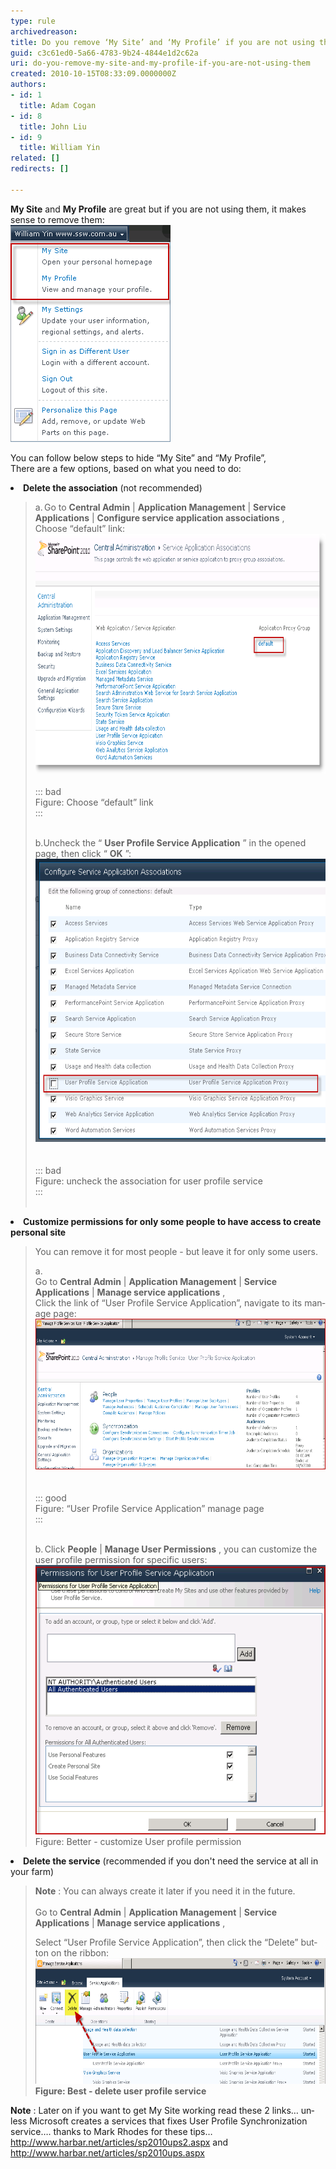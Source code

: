 ```yaml
---
type: rule
archivedreason: 
title: Do you remove ‘My Site’ and ‘My Profile’ if you are not using them?
guid: c3c61ed0-5a66-4783-9b24-4844e1d2c62a
uri: do-you-remove-my-site-and-my-profile-if-you-are-not-using-them
created: 2010-10-15T08:33:09.0000000Z
authors:
- id: 1
  title: Adam Cogan
- id: 8
  title: John Liu
- id: 9
  title: William Yin
related: []
redirects: []

---
```


<font> <strong>My Site</strong> and  <strong>My Profile</strong> are great but if you are not using them, it makes sense to remove them:<font><br>
</font></font>
![Links need to be hidden](LinksNeedToBeRemove.png)

<!--endintro-->

<font>You can follow below steps to hide “My Site” and “My Profile”,<br>
There are a few options, based on what you need to do:<br></font>
<font></font>
<font>    <li> <strong>Delete the association</strong> (not recommended)
    <blockquote dir="ltr" style="margin-right:0px;">
    <p>
    a.<span style="font:7pt 'times new roman';"> </span>Go to  <strong>Central Admin</strong> |  <strong>Application Management</strong> |  <strong>Service Applications</strong> |  <strong>Configure service application associations</strong> , <br>
    Choose “default” link:
    <br>
    <img alt="" height="384" width="569" class="ms-rteCustom-ImageArea" src="RemoveAssociation.png"><br><br>::: bad<br>Figure: Choose “default” link<br>:::<br><br></p>
    <p>
    b.Uncheck the “ <strong>User Profile Service Application</strong> ”  in the
    opened page, then click “ <strong>OK</strong> ”:<span lang="EN-US">
    <img alt="" height="453" width="570" class="ms-rteCustom-ImageArea" src="RemoveAssociation2.png"><br>
    </span>
    <br><br>::: bad<br>Figure: uncheck the association for user
    profile service<br>:::<br><br></p>
    </blockquote>
    </li>
    <li> <strong>Customize permissions for only some people to have access to create personal site</strong> <blockquote dir="ltr" style="margin-right:0px;">
    <p>
    You can remove it for most people - but leave it for only some users.
    </p>
    <p>
    <span lang="EN-US">a.<span style="font:7pt 'times new roman';">   
    </span>Go to  <strong>Central Admin</strong> |  <strong>Application Management</strong> |  <strong>Service Applications</strong> |  <strong>Manage service applications</strong> ,<br>
    Click the link of “User Profile Service Application”, navigate to its manage
    page:</span> <strong><span lang="EN-US"><img alt="" height="241" width="573" class="ms-rteCustom-ImageArea" src="UserProfileServiceManagePage.png"><br>
    </span></strong> <br><br>::: good<br>Figure: “User Profile
    Service Application” manage page<br>:::<br><br></p>
    <p>
    b.<span style="font:7pt 'times new roman';">    </span>Click
     <strong>People</strong> |  <strong>Manage User Permissions</strong> , you can
    customize the user profile permission for specific users: <strong><span lang="EN-US"><img alt="" height="431" width="498" class="ms-rteCustom-ImageArea" src="CustomUserProfileServicePermission.png"></span><br></strong> <span class="ms-rteCustom-FigureGood">Figure: Better - customize User profile
    permission</span></p>
    <p></p>
    </blockquote>
    </li>
    <li> <strong>Delete the service</strong> (recommended if you don't need the service at all in your farm)
    <blockquote dir="ltr" style="margin-right:0px;">
    <p>
     <strong>Note</strong> : You can always create it later if you need it in the
    future.<br>
    <br>
    Go to  <strong>Central Admin</strong> |  <strong>Application Management</strong> |
     <strong>Service Applications</strong> |  <strong>Manage service applications</strong> ,
    </p>
    <p>
    <span lang="EN-US">Select “User Profile Service Application”, then click the
    “Delete” button on the ribbon:</span> <strong><span lang="EN-US"><img alt="" height="201" width="572" class="ms-rteCustom-ImageArea" src="DeleteUserProfileService.png"><br>
    </span></strong> <strong> <strong><span class="ms-rteCustom-FigureGood">Figure: Best - delete user profile
    service</span></strong> </strong> </p>
    </blockquote>
    </li>
    </font>
<font>        </font>
<font>             <strong><span lang="EN-US"><font>Note</font></span></strong> <span lang="EN-US"><font>:
    Later on if you want to get My Site working read these 2 links… unless Microsoft
    creates a services that fixes User Profile Synchronization service…. thanks to
    Mark Rhodes for these tips…<br>
    </font><a href="http://www.harbar.net/articles/sp2010ups2.aspx">
    <font color="#0000ff">http://www.harbar.net/articles/sp2010ups2.aspx</font></a><font>
    and </font><a href="http://www.harbar.net/articles/sp2010ups.aspx"><font>
    http://www.harbar.net/articles/sp2010ups.aspx </font></a></span></font>
<font></font>
[<font><br>
    </font>](http://www.harbar.net/articles/sp2010ups.aspx)
